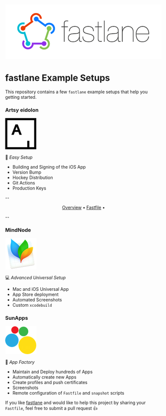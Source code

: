 <h3 align="center">
  <img src="Logos/fastlane_text.png" alt="fastlane Logo" />
</h3>

fastlane Example Setups
=======================

This repository contains a few `fastlane` example setups that help you getting started.

### Artsy eidolon
![Artsy](Logos/Artsy.png)

:green_heart: *Easy Setup*

- Building and Signing of the iOS App
- Version Bump
- Hockey Distribution
- Git Actions
- Production Keys

--

<p align="center">
  <a href="/Artsy/eidolon">Overview</a> &bull; 
  <a href="/Artsy/eidolon/Fastfile">Fastfile</a> &bull;
</p>

--


### MindNode
![MindNode](Logos/MindNode.png)

:computer: *Advanced Universal Setup*

- Mac and iOS Universal App
- App Store deployment
- Automated Screenshots
- Custom `xcodebuild`

### SunApps
![SunApps](Logos/SunApps.png)

:wrench: *App Factory*

- Maintain and Deploy hundreds of Apps
- Automatically create new Apps
- Create profiles and push certificates
- Screenshots
- Remote configuration of `Fastfile` and `snapshot` scripts

If you like [fastlane](https://fastlane.tools) and would like to help this project by sharing your `Fastfile`, feel free to submit a pull request :+1:

